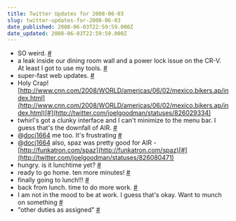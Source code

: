 ```yaml
---
title: Twitter Updates for 2008-06-03
slug: twitter-updates-for-2008-06-03
date_published: 2008-06-03T22:59:59.000Z
date_updated: 2008-06-03T22:59:59.000Z
---
```


- SO weird. [#](http://twitter.com/joelgoodman/statuses/825580337)
- a leak inside our dining room wall and a power lock issue on the CR-V. At least I got to use my tools. [#](http://twitter.com/joelgoodman/statuses/825960256)
- super-fast web updates. [#](http://twitter.com/joelgoodman/statuses/825993765)
- Holy Crap! [http://www.cnn.com/2008/WORLD/americas/06/02/mexico.bikers.ap/index.html](http://www.cnn.com/2008/WORLD/americas/06/02/mexico.bikers.ap/index.html)[#](http://twitter.com/joelgoodman/statuses/826029334)
- twhirl's got a clunky interface and I can't minimize to the menu bar. I guess that's the downfall of AIR. [#](http://twitter.com/joelgoodman/statuses/826075416)
- @[docj1664](http://twitter.com/docj1664) me too. It's frustrating [#](http://twitter.com/joelgoodman/statuses/826079833)
- @[docj1664](http://twitter.com/docj1664) also, spaz was pretty good for AIR - [http://funkatron.com/spaz](http://funkatron.com/spaz)[#](http://twitter.com/joelgoodman/statuses/826080471)
- hungry. is it lunchtime yet? [#](http://twitter.com/joelgoodman/statuses/826099740)
- ready to go home. ten more minutes! [#](http://twitter.com/joelgoodman/statuses/826143458)
- finally going to lunch!!! [#](http://twitter.com/joelgoodman/statuses/826148116)
- back from lunch. time to do more work. [#](http://twitter.com/joelgoodman/statuses/826198312)
- I am not in the mood to be at work. I guess that's okay. Want to munch on something [#](http://twitter.com/joelgoodman/statuses/826265058)
- "other duties as assigned" [#](http://twitter.com/joelgoodman/statuses/826294020)

